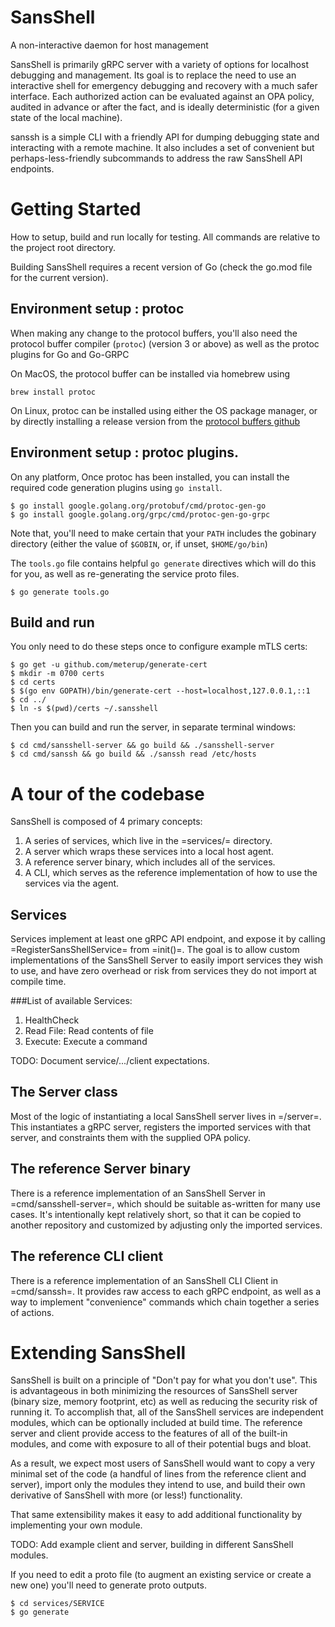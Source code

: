 # SansShell
A non-interactive daemon for host management

SansShell is primarily gRPC server with a variety of options for localhost
debugging and management. Its goal is to replace the need to use an
interactive shell for emergency debugging and recovery with a much safer
interface. Each authorized action can be evaluated against an OPA policy,
audited in advance or after the fact, and is ideally deterministic (for a given
state of the local machine).

sanssh is a simple CLI with a friendly API for dumping debugging state and
interacting with a remote machine.  It also includes a set of convenient but
perhaps-less-friendly subcommands to address the raw SansShell API endpoints.

# Getting Started
How to setup, build and run locally for testing.  All commands are relative to
the project root directory.

Building SansShell requires a recent version of Go (check the go.mod file for
the current version).

## Environment setup : protoc

When making any change to the protocol buffers, you'll also need the protocol
buffer compiler (`protoc`) (version 3 or above) as well as the protoc plugins
for Go and Go-GRPC

On MacOS, the protocol buffer can be installed via homebrew using
```
brew install protoc
```

On Linux, protoc can be installed using either the OS package manager, or by
directly installing a release version from the [protocol buffers github][1]

## Environment setup : protoc plugins.

On any platform, Once protoc has been installed, you can install the required 
code generation plugins using `go install`.

```
$ go install google.golang.org/protobuf/cmd/protoc-gen-go
$ go install google.golang.org/grpc/cmd/protoc-gen-go-grpc
```

Note that, you'll need to make certain that your `PATH` includes the gobinary
directory (either the value of `$GOBIN`, or, if unset, `$HOME/go/bin`)

The `tools.go` file contains helpful `go generate` directives which will
do this for you, as well as re-generating the service proto files.

```
$ go generate tools.go
```

## Build and run
You only need to do these steps once to configure example mTLS certs:
```
$ go get -u github.com/meterup/generate-cert
$ mkdir -m 0700 certs
$ cd certs
$ $(go env GOPATH)/bin/generate-cert --host=localhost,127.0.0.1,::1
$ cd ../
$ ln -s $(pwd)/certs ~/.sansshell
```

Then you can build and run the server, in separate terminal windows:
```
$ cd cmd/sansshell-server && go build && ./sansshell-server
$ cd cmd/sanssh && go build && ./sanssh read /etc/hosts
```

# A tour of the codebase
SansShell is composed of 4 primary concepts:
   1. A series of services, which live in the =services/= directory.
   1. A server which wraps these services into a local host agent.
   1. A reference server binary, which includes all of the services.
   1. A CLI, which serves as the reference implementation of how to use the
      services via the agent.

## Services
Services implement at least one gRPC API endpoint, and expose it by calling
=RegisterSansShellService= from =init()=.  The goal is to allow custom
implementations of the SansShell Server to easily import services they wish to
use, and have zero overhead or risk from services they do not import at compile
time.

###List of available Services:
1) HealthCheck
2) Read File: Read contents of file
3) Execute: Execute a command

TODO: Document service/.../client expectations.

## The Server class
Most of the logic of instantiating a local SansShell server lives in =/server=.
This instantiates a gRPC server, registers the imported services with that
server, and constraints them with the supplied OPA policy.

## The reference Server binary
There is a reference implementation of an SansShell Server in
=cmd/sansshell-server=, which should be suitable as-written for many use cases.
It's intentionally kept relatively short, so that it can be copied to another
repository and customized by adjusting only the imported services.

## The reference CLI client
There is a reference implementation of an SansShell CLI Client in
=cmd/sanssh=.  It provides raw access to each gRPC endpoint, as well
as a way to implement "convenience" commands which chain together a series of
actions.

# Extending SansShell
SansShell is built on a principle of "Don't pay for what you don't use".  This
is advantageous in both minimizing the resources of SansShell server (binary
size, memory footprint, etc) as well as reducing the security risk of running
it.  To accomplish that, all of the SansShell services are independent modules,
which can be optionally included at build time.  The reference server and
client provide access to the features of all of the built-in modules, and come
with exposure to all of their potential bugs and bloat.

As a result, we expect most users of SansShell would want to copy a very
minimal set of the code (a handful of lines from the reference client and
server), import only the modules they intend to use, and build their own
derivative of SansShell with more (or less!) functionality.

That same extensibility makes it easy to add additional functionality by
implementing your own module.

TODO: Add example client and server, building in different SansShell modules.

If you need to edit a proto file (to augment an existing service or 
create a new one) you'll need to generate proto outputs.

```
$ cd services/SERVICE
$ go generate
```

[1]: https://github.com/protocolbuffers/protobuf/releases
